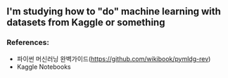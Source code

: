 ## I'm studying how to "do" machine learning with datasets from Kaggle or something

### References:
- 파이썬 머신러닝 완벽가이드(https://github.com/wikibook/pymldg-rev)
- Kaggle Notebooks
